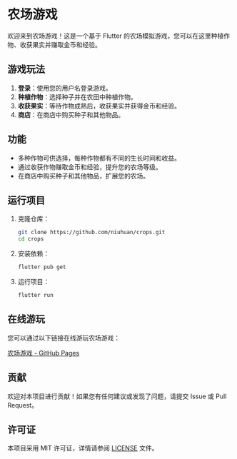 # 农场游戏

欢迎来到农场游戏！这是一个基于 Flutter 的农场模拟游戏，您可以在这里种植作物、收获果实并赚取金币和经验。

## 游戏玩法

1. **登录**：使用您的用户名登录游戏。
2. **种植作物**：选择种子并在农田中种植作物。
3. **收获果实**：等待作物成熟后，收获果实并获得金币和经验。
4. **商店**：在商店中购买种子和其他物品。

## 功能

- 多种作物可供选择，每种作物都有不同的生长时间和收益。
- 通过收获作物赚取金币和经验，提升您的农场等级。
- 在商店中购买种子和其他物品，扩展您的农场。

## 运行项目

1. 克隆仓库：
    ```bash
    git clone https://github.com/niuhuan/crops.git
    cd crops
    ```

2. 安装依赖：
    ```bash
    flutter pub get
    ```

3. 运行项目：
    ```bash
    flutter run
    ```

## 在线游玩

您可以通过以下链接在线游玩农场游戏：

[农场游戏 - GitHub Pages](https://niuhuan.github.io/crops/)

## 贡献

欢迎对本项目进行贡献！如果您有任何建议或发现了问题，请提交 Issue 或 Pull Request。

## 许可证

本项目采用 MIT 许可证，详情请参阅 [LICENSE](LICENSE) 文件。
